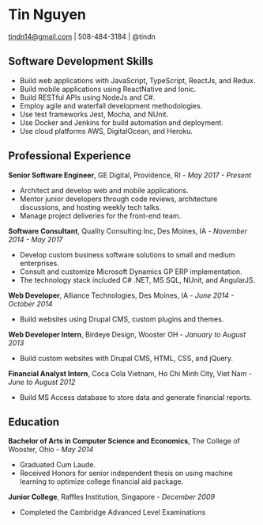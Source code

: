 # Tin Nguyen

tindn14@gmail.com | 508-484-3184 | @tindn

## Software Development Skills

* Build web applications with JavaScript, TypeScript, ReactJs, and Redux.
* Build mobile applications using ReactNative and Ionic.
* Build RESTful APIs using NodeJs and C#.
* Employ agile and waterfall development methodologies.
* Use test frameworks Jest, Mocha, and NUnit.
* Use Docker and Jenkins for build automation and deployment.
* Use cloud platforms AWS, DigitalOcean, and Heroku.

## Professional Experience

**Senior Software Engineer**, GE Digital, Providence, RI - _May 2017 - Present_

* Architect and develop web and mobile applications.
* Mentor junior developers through code reviews, architecture discussions, and hosting weekly tech talks.
* Manage project deliveries for the front-end team.

**Software Consultant**, Quality Consulting Inc, Des Moines, IA - _November 2014 - May 2017_

* Develop custom business software solutions to small and medium enterprises.
* Consult and customize Microsoft Dynamics GP ERP implementation.
* The technology stack included C# .NET, MS SQL, NUnit, and AngularJS.

**Web Developer**, Alliance Technologies, Des Moines, IA - _June 2014 - October 2014_

* Build websites using Drupal CMS, custom plugins and themes.

**Web Developer Intern**, Birdeye Design, Wooster OH - _January to August 2013_

* Build custom websites with Drupal CMS, HTML, CSS, and jQuery.

**Financial Analyst Intern**, Coca Cola Vietnam, Ho Chi Minh City, Viet Nam - _June to August 2012_

* Build MS Access database to store data and generate financial reports.

## Education

**Bachelor of Arts in Computer Science and Economics**, The College of Wooster, Ohio - _May 2014_

* Graduated Cum Laude.
* Received Honors for senior independent thesis on using machine learning to optimize college financial aid package.

**Junior College**, Raffles Institution, Singapore - _December 2009_

* Completed the Cambridge Advanced Level Examinations

